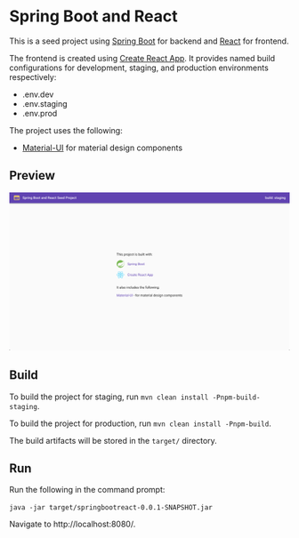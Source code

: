 # Spring Boot and React

This is a seed project using [Spring Boot](https://start.spring.io) for backend and [React](https://reactjs.org) for frontend.

The frontend is created using [Create React App](https://create-react-app.dev).  It provides named build configurations for development, staging,
and production environments respectively:

- .env.dev
- .env.staging
- .env.prod

The project uses the following:

- [Material-UI](https://material-ui.com/) for material design components

## Preview
![Spring Boot and React Preview](ui/src/images/preview.png)

## Build

To build the project for staging, run `mvn clean install -Pnpm-build-staging`.

To build the project for production, run `mvn clean install -Pnpm-build`.

The build artifacts will be stored in the `target/` directory.

## Run

Run the following in the command prompt:

`java -jar target/springbootreact-0.0.1-SNAPSHOT.jar`

Navigate to http://localhost:8080/.